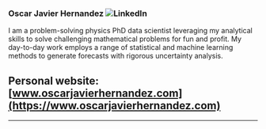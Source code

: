 ### Oscar Javier Hernandez   ![LinkedIn](https://img.shields.io/badge/LinkedIn-0077B5?style=for-the-badge&logo=linkedin&logoColor=white&link=https://www.linkedin.com/in/oscar-javier-hernandez/)

I am a problem-solving physics PhD data scientist leveraging my analytical skills to solve challenging mathematical problems for fun and profit. My day-to-day work employs a range of statistical and machine learning methods to generate forecasts with rigorous uncertainty analysis. 


__Personal website:__ [www.oscarjavierhernandez.com](https://www.oscarjavierhernandez.com)  
---   
---


<!--
**OscarJHernandez/OscarJHernandez** is a ✨ _special_ ✨ repository because its `README.md` (this file) appears on your GitHub profile.

Personal website: [https://www.oscarjavierhernandez.com](www.oscarjavierhernandez.com)
Here are some ideas to get you started:

- 🔭 I’m currently working on ...
- 🌱 I’m currently learning ...
- 👯 I’m looking to collaborate on ...
- 🤔 I’m looking for help with ...
- 💬 Ask me about ...
- 📫 How to reach me: ...
- 😄 Pronouns: ...
- ⚡ Fun fact: ...
-->
